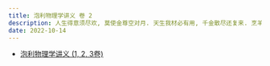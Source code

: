 ```yaml
---
title: 泡利物理学讲义 卷 2
description: 人生得意须尽欢, 莫使金尊空对月. 天生我材必有用, 千金散尽还复来. 烹羊宰牛且为乐, 会须一饮三百杯.
date: 2022-10-14
---
```


- [泡利物理学讲义 (1, 2, 3卷)](https://book.douban.com/subject/25970912/)

